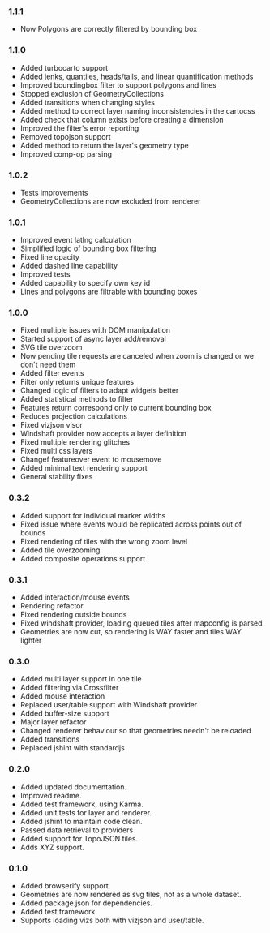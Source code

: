 ### 1.1.1
* Now Polygons are correctly filtered by bounding box

### 1.1.0
* Added turbocarto support
* Added jenks, quantiles, heads/tails, and linear quantification methods
* Improved boundingbox filter to support polygons and lines
* Stopped exclusion of GeometryCollections
* Added transitions when changing styles
* Added method to correct layer naming inconsistencies in the cartocss
* Added check that column exists before creating a dimension
* Improved the filter's error reporting
* Removed topojson support
* Added method to return the layer's geometry type
* Improved comp-op parsing

### 1.0.2
* Tests improvements
* GeometryCollections are now excluded from renderer

### 1.0.1
* Improved event latlng calculation
* Simplified logic of bounding box filtering
* Fixed line opacity
* Added dashed line capability
* Improved tests
* Added capability to specify own key id
* Lines and polygons are filtrable with bounding boxes

### 1.0.0
* Fixed multiple issues with DOM manipulation
* Started support of async layer add/removal
* SVG tile overzoom
* Now pending tile requests are canceled when zoom is changed or we don't need them
* Added filter events
* Filter only returns unique features
* Changed logic of filters to adapt widgets better
* Added statistical methods to filter
* Features return correspond only to current bounding box
* Reduces projection calculations
* Fixed vizjson visor
* Windshaft provider now accepts a layer definition
* Fixed multiple rendering glitches
* Fixed multi css layers
* Changef featureover event to mousemove
* Added minimal text rendering support
* General stability fixes

### 0.3.2
* Added support for individual marker widths
* Fixed issue where events would be replicated across points out of bounds
* Fixed rendering of tiles with the wrong zoom level
* Added tile overzooming
* Added composite operations support

### 0.3.1
* Added interaction/mouse events
* Rendering refactor
* Fixed rendering outside bounds
* Fixed windshaft provider, loading queued tiles after mapconfig is parsed
* Geometries are now cut, so rendering is WAY faster and tiles WAY lighter

### 0.3.0
* Added multi layer support in one tile
* Added filtering via Crossfilter
* Added mouse interaction
* Replaced user/table support with Windshaft provider
* Added buffer-size support
* Major layer refactor
* Changed renderer behaviour so that geometries needn't be reloaded
* Added transitions
* Replaced jshint with standardjs

### 0.2.0
* Added updated documentation.
* Improved readme.
* Added test framework, using Karma.
* Added unit tests for layer and renderer.
* Added jshint to maintain code clean.
* Passed data retrieval to providers
* Added support for TopoJSON tiles.
* Adds XYZ support.

### 0.1.0

* Added browserify support.
* Geometries are now rendered as svg tiles, not as a whole dataset.
* Added package.json for dependencies.
* Added test framework.
* Supports loading vizs both with vizjson and user/table.